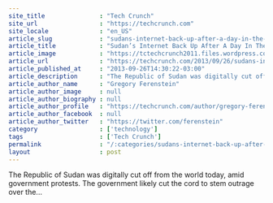 ```yaml
---
site_title               : "Tech Crunch"
site_url                 : "https://techcrunch.com"
site_locale              : "en_US"
article_slug             : "sudans-internet-back-up-after-a-day-in-the-dark"
article_title            : "Sudan’s Internet Back Up After A Day In The Dark"
article_image            : "https://tctechcrunch2011.files.wordpress.com/2013/09/as15706_sudantelecom_screen-shot-2013-09-26-at-10-18-12-am1.png?w=764&h=333&crop=1"
article_url              : "https://techcrunch.com/2013/09/26/sudans-internet-back-up-after-a-day-in-the-dark/"
article_published_at     : "2013-09-26T14:30:22-03:00"
article_description      : "The Republic of Sudan was digitally cut off from the world today, amid government protests. The government likely cut the cord to stem outrage over the..."
article_author_name      : "Gregory Ferenstein"
article_author_image     : null
article_author_biography : null
article_author_profile   : "https://techcrunch.com/author/gregory-ferenstein/"
article_author_facebook  : null
article_author_twitter   : "https://twitter.com/ferenstein"
category                 : ['technology']
tags                     : ['Tech Crunch']
permalink                : "/:categories/sudans-internet-back-up-after-a-day-in-the-dark/"
layout                   : post
---
```


The Republic of Sudan was digitally cut off from the world today, amid government protests. The government likely cut the cord to stem outrage over the...
